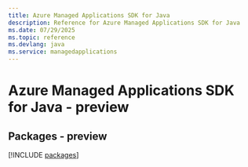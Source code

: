 ```yaml
---
title: Azure Managed Applications SDK for Java
description: Reference for Azure Managed Applications SDK for Java
ms.date: 07/29/2025
ms.topic: reference
ms.devlang: java
ms.service: managedapplications
---
```

# Azure Managed Applications SDK for Java - preview
## Packages - preview
[!INCLUDE [packages](managed-applications-index.md)]